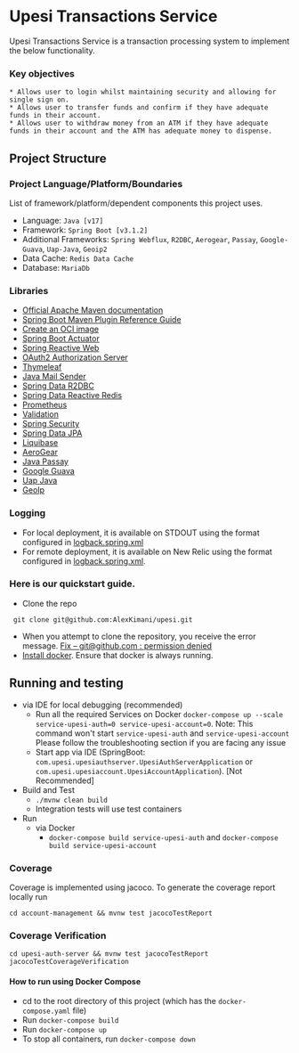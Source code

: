# Upesi Transactions Service

Upesi Transactions Service is a transaction processing system to implement the below functionality.

### Key objectives

```
* Allows user to login whilst maintaining security and allowing for single sign on.
* Allows user to transfer funds and confirm if they have adequate funds in their account.
* Allows user to withdraw money from an ATM if they have adequate funds in their account and the ATM has adequate money to dispense. 
```
## Project Structure

### Project Language/Platform/Boundaries
List of framework/platform/dependent components this project uses.

* Language: `Java [v17]`
* Framework: `Spring Boot [v3.1.2]`
* Additional Frameworks: `Spring Webflux`, `R2DBC`, `Aerogear`, `Passay`, `Google-Guava`, `Uap-Java`, `Geoip2`
* Data Cache: `Redis Data Cache`
* Database: `MariaDb`

### Libraries
* [Official Apache Maven documentation](https://maven.apache.org/guides/index.html)
* [Spring Boot Maven Plugin Reference Guide](https://docs.spring.io/spring-boot/docs/3.1.2/maven-plugin/reference/html/)
* [Create an OCI image](https://docs.spring.io/spring-boot/docs/3.1.2/maven-plugin/reference/html/#build-image)
* [Spring Boot Actuator](https://docs.spring.io/spring-boot/docs/3.1.2/reference/htmlsinge/index.html#actuator)
* [Spring Reactive Web](https://docs.spring.io/spring-boot/docs/3.1.2/reference/htmlsinge/index.html#web.reactive)
* [OAuth2 Authorization Server](https://docs.spring.io/spring-boot/docs/3.1.2/reference/htmlsinge/index.html#web.security.oauth2.authorization-server)
* [Thymeleaf](https://docs.spring.io/spring-boot/docs/3.1.2/reference/htmlsinge/index.html#web.servlet.spring-mvc.template-engines)
* [Java Mail Sender](https://docs.spring.io/spring-boot/docs/3.1.2/reference/htmlsinge/index.html#io.email)
* [Spring Data R2DBC](https://docs.spring.io/spring-boot/docs/3.1.2/reference/htmlsinge/index.html#data.sql.r2dbc)
* [Spring Data Reactive Redis](https://docs.spring.io/spring-boot/docs/3.1.2/reference/htmlsinge/index.html#data.nosql.redis)
* [Prometheus](https://docs.spring.io/spring-boot/docs/3.1.2/reference/htmlsinge/index.html#actuator.metrics.export.prometheus)
* [Validation](https://docs.spring.io/spring-boot/docs/3.1.2/reference/htmlsinge/index.html#io.validation)
* [Spring Security](https://docs.spring.io/spring-boot/docs/3.1.2/reference/htmlsinge/index.html#web.security)
* [Spring Data JPA](https://docs.spring.io/spring-boot/docs/3.1.2/reference/htmlsinge/index.html#data.sql.jpa-and-spring-data)
* [Liquibase](https://contribute.liquibase.com/extensions-integrations/directory/integration-docs/springboot/springboot/)
* [AeroGear](https://github.com/aerogear-attic/aerogear-otp-java)
* [Java Passay](https://www.baeldung.com/java-passay)
* [Google Guava](https://github.com/google/guava/wiki)
* [Uap Java](https://github.com/ua-parser/uap-java)
* [GeoIp](https://dev.maxmind.com/geoip/docs/databases)

### Logging
- For local deployment, it is available on STDOUT using the format configured in [logback.spring.xml](src/main/resources/logback.spring.xml)
- For remote deployment, it is available on New Relic using the format configured in [logback.spring.xml](src/main/resources/logback.spring.xml).

### **Here is our quickstart guide.**
* Clone the repo
```shell
 git clone git@github.com:AlexKimani/upesi.git
```
* When you attempt to clone the repository, you receive the error message. [Fix – git@github.com : permission denied](https://dev.classmethod.jp/articles/fix-gitgithub-com-permission-denied-publickey-fatal-could-not-read-from-remote-repository/)
* [Install docker](https://docs.docker.com/get-docker/). Ensure that docker is always running.

## Running and testing
* via IDE for local debugging (recommended)
  * Run all the required Services on Docker `docker-compose up --scale service-upesi-auth=0 service-upesi-account=0`. Note: This command won't start `service-upesi-auth` and `service-upesi-account`
  Please follow the troubleshooting section if you are facing any issue
  * Start app via IDE (SpringBoot: `com.upesi.upesiauthserver.UpesiAuthServerApplication` or `com.upesi.upesiaccount.UpesiAccountApplication`). [Not Recommended]
* Build and Test
  * `./mvnw clean build`
  * Integration tests will use test containers
* Run
  * via Docker
    * `docker-compose build service-upesi-auth` and `docker-compose build service-upesi-account`

### Coverage

Coverage is implemented using jacoco. To generate the coverage report locally run

```
cd account-management && mvnw test jacocoTestReport
```

### Coverage Verification

```
cd upesi-auth-server && mvnw test jacocoTestReport jacocoTestCoverageVerification
```


#### How to run using Docker Compose

* cd to the root directory of this project (which has the `docker-compose.yaml` file)
* Run ```docker-compose build ```
* Run ```docker-compose up```
* To stop all containers, run ```docker-compose down``` 